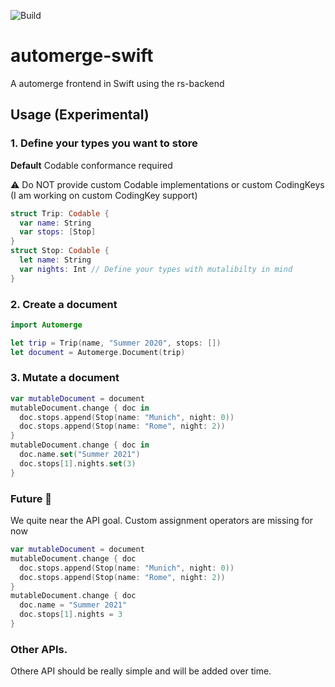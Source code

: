 ![Build](https://github.com/lightsprint09/automerge-swift/workflows/Build/badge.svg?branch=master)
# automerge-swift
A automerge frontend in Swift using the rs-backend

## Usage (Experimental)

### 1. Define your types you want to store
<b>Default</b> Codable conformance required

⚠️ Do NOT provide custom Codable implementations or custom CodingKeys (I am working on custom CodingKey support)

```swift
struct Trip: Codable {
  var name: String
  var stops: [Stop]
}
struct Stop: Codable {
  let name: String
  var nights: Int // Define your types with mutalibilty in mind
}
```

### 2. Create a document

```swift
import Automerge

let trip = Trip(name, "Summer 2020", stops: [])
let document = Automerge.Document(trip)
```

### 3. Mutate a document
```swift
var mutableDocument = document
mutableDocument.change { doc in
  doc.stops.append(Stop(name: "Munich", night: 0))
  doc.stops.append(Stop(name: "Rome", night: 2))
}
mutableDocument.change { doc in
  doc.name.set("Summer 2021")
  doc.stops[1].nights.set(3)
}
```

### Future 🌈
We quite near the API goal. Custom assignment operators are missing for now
```swift
var mutableDocument = document
mutableDocument.change { doc
  doc.stops.append(Stop(name: "Munich", night: 0))
  doc.stops.append(Stop(name: "Rome", night: 2))
}
mutableDocument.change { doc
  doc.name = "Summer 2021"
  doc.stops[1].nights = 3
}
```

### Other APIs.
Othere API should be really simple and will be added over time.
